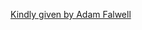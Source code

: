 [Kindly given by Adam Falwell](https://forum.makerforums.info/t/ares-firmware-tech-info-2020/81130)

